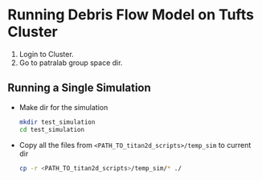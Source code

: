 # Running Debris Flow Model on Tufts Cluster

1. Login to Cluster.
2. Go to patralab group space dir.

## Running a Single Simulation

- Make dir for the simulation
    ```bash
    mkdir test_simulation
    cd test_simulation
    ```
- Copy all the files from `<PATH_TO_titan2d_scripts>/temp_sim` to current dir
    ```bash
    cp -r <PATH_TO_titan2d_scripts>/temp_sim/* ./
    ```

